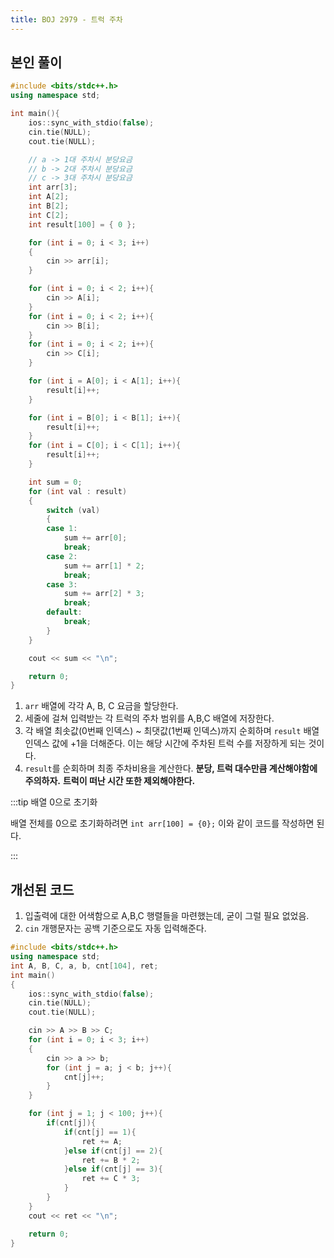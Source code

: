 ```yaml
---
title: BOJ 2979 - 트럭 주차
---
```


## 본인 풀이

```cpp
#include <bits/stdc++.h>
using namespace std;

int main(){
    ios::sync_with_stdio(false);
    cin.tie(NULL);
    cout.tie(NULL);

    // a -> 1대 주차시 분당요금
    // b -> 2대 주차시 분당요금
    // c -> 3대 주차시 분당요금
    int arr[3];
    int A[2];
    int B[2];
    int C[2];
    int result[100] = { 0 };

    for (int i = 0; i < 3; i++)
    {
        cin >> arr[i];
    }

    for (int i = 0; i < 2; i++){
        cin >> A[i];
    }
    for (int i = 0; i < 2; i++){
        cin >> B[i];
    }
    for (int i = 0; i < 2; i++){
        cin >> C[i];
    }

    for (int i = A[0]; i < A[1]; i++){
        result[i]++;
    }

    for (int i = B[0]; i < B[1]; i++){
        result[i]++;
    }
    for (int i = C[0]; i < C[1]; i++){
        result[i]++;
    }

    int sum = 0;
    for (int val : result)
    {
        switch (val)
        {
        case 1:
            sum += arr[0];
            break;
        case 2:
            sum += arr[1] * 2;
            break;
        case 3:
            sum += arr[2] * 3;
            break;
        default:
            break;
        }
    }

    cout << sum << "\n";

    return 0;
}
```

1. `arr` 배열에 각각 A, B, C 요금을 할당한다.
2. 세줄에 걸쳐 입력받는 각 트럭의 주차 범위를 A,B,C 배열에 저장한다.
3. 각 배열 최솟값(0번째 인덱스) ~ 최댓값(1번째 인덱스)까지 순회하며 `result` 배열 인덱스 값에 +1을 더해준다. 이는 해당 시간에 주차된 트럭 수를 저장하게 되는 것이다.
4. `result`를 순회하며 최종 주차비용을 계산한다. **분당, 트럭 대수만큼 계산해야함에 주의하자.** **트럭이 떠난 시간 또한 제외해야한다.**

:::tip 배열 0으로 초기화

배열 전체를 0으로 초기화하려면 `int arr[100] = {0};` 이와 같이 코드를 작성하면 된다.

:::

## 개선된 코드

1. 입출력에 대한 어색함으로 A,B,C 행렬들을 마련했는데, 굳이 그럴 필요 없었음.
2. `cin` 개행문자는 공백 기준으로도 자동 입력해준다.

```cpp
#include <bits/stdc++.h>
using namespace std;
int A, B, C, a, b, cnt[104], ret;
int main()
{
    ios::sync_with_stdio(false);
    cin.tie(NULL);
    cout.tie(NULL);

    cin >> A >> B >> C;
    for (int i = 0; i < 3; i++)
    {
        cin >> a >> b;
        for (int j = a; j < b; j++){
            cnt[j]++;
        }
    }

    for (int j = 1; j < 100; j++){
        if(cnt[j]){
            if(cnt[j] == 1){
                ret += A;
            }else if(cnt[j] == 2){
                ret += B * 2;
            }else if(cnt[j] == 3){
                ret += C * 3;
            }
        }
    }
    cout << ret << "\n";

    return 0;
}
```
